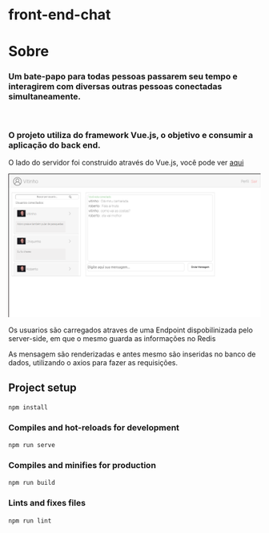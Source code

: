 # front-end-chat

# Sobre

<h3>Um bate-papo para todas pessoas passarem seu tempo e interagirem com diversas outras pessoas conectadas simultaneamente.</h3>
<br/>

<h3>O projeto utiliza do framework Vue.js, o objetivo e consumir a aplicação do back end.</h3>



O lado do servidor foi construido através do Vue.js, você pode ver <a href="https://github.com/vitinhos67/online_chat-back-end">aqui</a>


![Alt text](./src/assets/screenshots/home-page.png)


Os usuarios são carregados atraves de uma Endpoint dispobilinizada pelo server-side, em que o mesmo guarda as informações no Redis

As mensagem são renderizadas e antes mesmo são inseridas no banco de dados, utilizando o axios para fazer as requisições.



## Project setup

```
npm install
```

### Compiles and hot-reloads for development

```
npm run serve
```

### Compiles and minifies for production

```
npm run build
```

### Lints and fixes files

```
npm run lint
```

